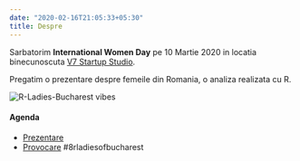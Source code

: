 ```yaml
---
date: "2020-02-16T21:05:33+05:30"
title: Despre
---
```


Sarbatorim **International Women Day** pe 10 Martie 2020 in locatia binecunoscuta [V7 Startup Studio](https://v7studio.ro/).

Pregatim o prezentare despre femeile din Romania, o analiza realizata cu R.


![R-Ladies-Bucharest vibes](/img/about.jpg)


#### Agenda

* [Prezentare](/portfolio/prezentare/)
* [Provocare](/portfolio/provocare/)  #8rladiesofbucharest

